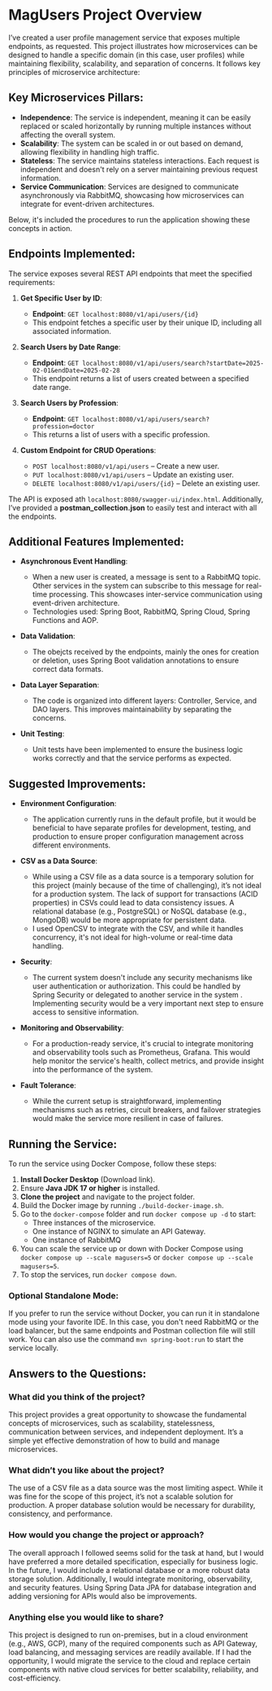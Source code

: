 # MagUsers Project Overview

I’ve created a user profile management service that exposes multiple endpoints, as requested. This project illustrates how microservices can be designed to handle a specific domain (in this case, user profiles) while maintaining flexibility, scalability, and separation of concerns. It follows key principles of microservice architecture:

## Key Microservices Pillars:

- **Independence**: The service is independent, meaning it can be easily replaced or scaled horizontally by running multiple instances without affecting the overall system.
- **Scalability**: The system can be scaled in or out based on demand, allowing flexibility in handling high traffic.
- **Stateless**: The service maintains stateless interactions. Each request is independent and doesn't rely on a server maintaining previous request information.
- **Service Communication**: Services are designed to communicate asynchronously via RabbitMQ, showcasing how microservices can integrate for event-driven architectures.

Below, it's included the procedures to run the application showing these concepts in action.

## Endpoints Implemented:

The service exposes several REST API endpoints that meet the specified requirements:

1. **Get Specific User by ID**:
    - **Endpoint**: `GET localhost:8080/v1/api/users/{id}`
    - This endpoint fetches a specific user by their unique ID, including all associated information.

2. **Search Users by Date Range**:
    - **Endpoint**: `GET localhost:8080/v1/api/users/search?startDate=2025-02-01&endDate=2025-02-28`
    - This endpoint returns a list of users created between a specified date range.

3. **Search Users by Profession**:
    - **Endpoint**: `GET localhost:8080/v1/api/users/search?profession=doctor`
    - This returns a list of users with a specific profession.

4. **Custom Endpoint for CRUD Operations**:
    - `POST localhost:8080/v1/api/users` – Create a new user.
    - `PUT localhost:8080/v1/api/users` – Update an existing user.
    - `DELETE localhost:8080/v1/api/users/{id}` – Delete an existing user.

The API is exposed ath `localhost:8080/swagger-ui/index.html`. Additionally, I’ve provided a **postman_collection.json** to easily test and interact with all the endpoints.

## Additional Features Implemented:

- **Asynchronous Event Handling**:
    - When a new user is created, a message is sent to a RabbitMQ topic. Other services in the system can subscribe to this message for real-time processing. This showcases inter-service communication using event-driven architecture.
    - Technologies used: Spring Boot, RabbitMQ, Spring Cloud, Spring Functions and AOP.

- **Data Validation**:
    - The obejcts received by the endpoints, mainly the ones for creation or deletion, uses Spring Boot validation annotations to ensure correct data formats.

- **Data Layer Separation**:
    - The code is organized into different layers: Controller, Service, and DAO layers. This improves maintainability by separating the concerns.

- **Unit Testing**:
    - Unit tests have been implemented to ensure the business logic works correctly and that the service performs as expected.

## Suggested Improvements:

- **Environment Configuration**:
    - The application currently runs in the default profile, but it would be beneficial to have separate profiles for development, testing, and production to ensure proper configuration management across different environments.

- **CSV as a Data Source**:
    - While using a CSV file as a data source is a temporary solution for this project (mainly because of the time of challenging), it’s not ideal for a production system. The lack of support for transactions (ACID properties) in CSVs could lead to data consistency issues. A relational database (e.g., PostgreSQL) or NoSQL database (e.g., MongoDB) would be more appropriate for persistent data.
    - I used OpenCSV to integrate with the CSV, and while it handles concurrency, it's not ideal for high-volume or real-time data handling.

- **Security**:
    - The current system doesn't include any security mechanisms like user authentication or authorization. This could be handled by Spring Security or delegated to another service in the system . Implementing security would be a very important next step to ensure access to sensitive information.

- **Monitoring and Observability**:
    - For a production-ready service, it's crucial to integrate monitoring and observability tools such as Prometheus, Grafana. This would help monitor the service's health, collect metrics, and provide insight into the performance of the system.

- **Fault Tolerance**:
    - While the current setup is straightforward, implementing mechanisms such as retries, circuit breakers, and failover strategies would make the service more resilient in case of failures.

## Running the Service:

To run the service using Docker Compose, follow these steps:

1. **Install Docker Desktop** (Download link).
2. Ensure **Java JDK 17 or higher** is installed.
3. **Clone the project** and navigate to the project folder.
4. Build the Docker image by running `./build-docker-image.sh`.
5. Go to the `docker-compose` folder and run `docker compose up -d` to start:
    - Three instances of the microservice.
    - One instance of NGINX to simulate an API Gateway.
    - One instance of RabbitMQ
6. You can scale the service up or down with Docker Compose using `docker compose up --scale magusers=5` or `docker compose up --scale magusers=5`.
7. To stop the services, run `docker compose down`.

### Optional Standalone Mode:
If you prefer to run the service without Docker, you can run it in standalone mode using your favorite IDE. In this case, you don't need RabbitMQ or the load balancer, but the same endpoints and Postman collection file will still work. You can also use the command `mvn spring-boot:run` to start the service locally.


## Answers to the Questions:

### **What did you think of the project?**
This project provides a great opportunity to showcase the fundamental concepts of microservices, such as scalability, statelessness, communication between services, and independent deployment. It’s a simple yet effective demonstration of how to build and manage microservices.

### **What didn’t you like about the project?**
The use of a CSV file as a data source was the most limiting aspect. While it was fine for the scope of this project, it’s not a scalable solution for production. A proper database solution would be necessary for durability, consistency, and performance.

### **How would you change the project or approach?**
The overall approach I followed seems solid for the task at hand, but I would have preferred a more detailed specification, especially for business logic. In the future, I would include a relational database or a more robust data storage solution. Additionally, I would integrate monitoring, observability, and security features. Using Spring Data JPA for database integration and adding versioning for APIs would also be improvements.

### **Anything else you would like to share?**
This project is designed to run on-premises, but in a cloud environment (e.g., AWS, GCP), many of the required components such as API Gateway, load balancing, and messaging services are readily available. If I had the opportunity, I would migrate the service to the cloud and replace certain components with native cloud services for better scalability, reliability, and cost-efficiency.